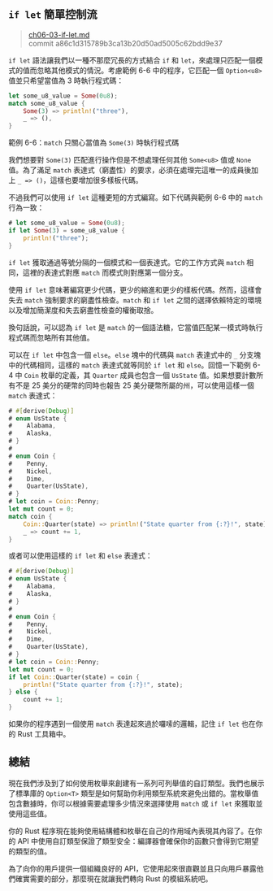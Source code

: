 ## `if let` 簡單控制流

> [ch06-03-if-let.md](https://github.com/rust-lang/book/blob/master/src/ch06-03-if-let.md)
> <br>
> commit a86c1d315789b3ca13b20d50ad5005c62bdd9e37

`if let` 語法讓我們以一種不那麼冗長的方式結合 `if` 和 `let`，來處理只匹配一個模式的值而忽略其他模式的情況。考慮範例 6-6 中的程序，它匹配一個 `Option<u8>` 值並只希望當值為 3 時執行程式碼：

```rust
let some_u8_value = Some(0u8);
match some_u8_value {
    Some(3) => println!("three"),
    _ => (),
}
```

<span class="caption">範例 6-6：`match` 只關心當值為 `Some(3)` 時執行程式碼</span>

我們想要對 `Some(3)` 匹配進行操作但是不想處理任何其他 `Some<u8>` 值或 `None` 值。為了滿足 `match` 表達式（窮盡性）的要求，必須在處理完這唯一的成員後加上 `_ => ()`，這樣也要增加很多樣板代碼。

不過我們可以使用 `if let` 這種更短的方式編寫。如下代碼與範例 6-6 中的 `match` 行為一致：

```rust
# let some_u8_value = Some(0u8);
if let Some(3) = some_u8_value {
    println!("three");
}
```

`if let` 獲取通過等號分隔的一個模式和一個表達式。它的工作方式與 `match` 相同，這裡的表達式對應 `match` 而模式則對應第一個分支。

使用 `if let` 意味著編寫更少代碼，更少的縮進和更少的樣板代碼。然而，這樣會失去 `match` 強制要求的窮盡性檢查。`match` 和 `if let` 之間的選擇依賴特定的環境以及增加簡潔度和失去窮盡性檢查的權衡取捨。

換句話說，可以認為 `if let` 是 `match` 的一個語法糖，它當值匹配某一模式時執行程式碼而忽略所有其他值。

可以在 `if let` 中包含一個 `else`。`else` 塊中的代碼與 `match` 表達式中的 `_` 分支塊中的代碼相同，這樣的 `match` 表達式就等同於 `if let` 和 `else`。回憶一下範例 6-4 中 `Coin` 枚舉的定義，其 `Quarter` 成員也包含一個 `UsState` 值。如果想要計數所有不是 25 美分的硬幣的同時也報告 25 美分硬幣所屬的州，可以使用這樣一個 `match` 表達式：

```rust
# #[derive(Debug)]
# enum UsState {
#    Alabama,
#    Alaska,
# }
#
# enum Coin {
#    Penny,
#    Nickel,
#    Dime,
#    Quarter(UsState),
# }
# let coin = Coin::Penny;
let mut count = 0;
match coin {
    Coin::Quarter(state) => println!("State quarter from {:?}!", state),
    _ => count += 1,
}
```

或者可以使用這樣的 `if let` 和 `else` 表達式：

```rust
# #[derive(Debug)]
# enum UsState {
#    Alabama,
#    Alaska,
# }
#
# enum Coin {
#    Penny,
#    Nickel,
#    Dime,
#    Quarter(UsState),
# }
# let coin = Coin::Penny;
let mut count = 0;
if let Coin::Quarter(state) = coin {
    println!("State quarter from {:?}!", state);
} else {
    count += 1;
}
```

如果你的程序遇到一個使用 `match` 表達起來過於囉嗦的邏輯，記住 `if let` 也在你的 Rust 工具箱中。

## 總結

現在我們涉及到了如何使用枚舉來創建有一系列可列舉值的自訂類型。我們也展示了標準庫的 `Option<T>` 類型是如何幫助你利用類型系統來避免出錯的。當枚舉值包含數據時，你可以根據需要處理多少情況來選擇使用 `match` 或 `if let` 來獲取並使用這些值。

你的 Rust 程序現在能夠使用結構體和枚舉在自己的作用域內表現其內容了。在你的 API 中使用自訂類型保證了類型安全：編譯器會確保你的函數只會得到它期望的類型的值。

為了向你的用戶提供一個組織良好的 API，它使用起來很直觀並且只向用戶暴露他們確實需要的部分，那麼現在就讓我們轉向 Rust 的模組系統吧。
